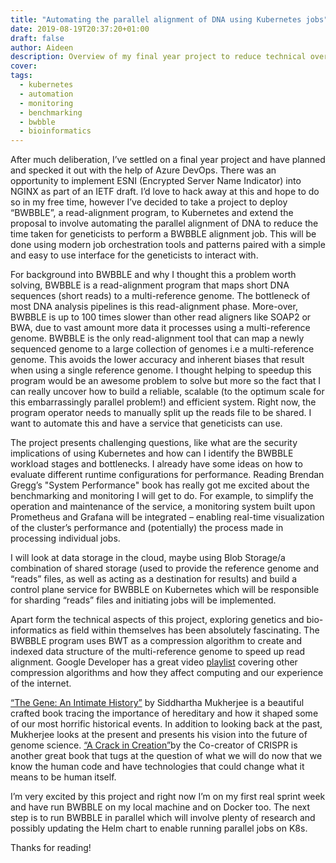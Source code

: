 ```yaml
---
title: "Automating the parallel alignment of DNA using Kubernetes jobs"
date: 2019-08-19T20:37:20+01:00
draft: false
author: Aideen
description: Overview of my final year project to reduce technical overhead and time for geneticists to perform alignment jobs.
cover:
tags:
  - kubernetes
  - automation
  - monitoring
  - benchmarking
  - bwbble
  - bioinformatics
---
```


After much deliberation, I’ve settled on a final year project and have planned and specked it out with the help of Azure DevOps. There was an opportunity to implement ESNI (Encrypted Server Name Indicator) into NGINX as part of an IETF draft. I’d love to hack away at this and hope to do so in my free time, however I’ve decided to take a project to deploy “BWBBLE”, a read-alignment program, to Kubernetes and extend the proposal to involve automating the parallel alignment of DNA to reduce the time taken for geneticists to perform a BWBBLE alignment job. This will be done using modern job orchestration tools and patterns paired with a simple and easy to use interface for the geneticists to interact with.

For background into BWBBLE and why I thought this a problem worth solving, BWBBLE is a read-alignment program that maps short DNA sequences (short reads) to a multi-reference genome. The bottleneck of most DNA analysis pipelines is this read-alignment phase. More-over, BWBBLE is up to 100 times slower than other read aligners like SOAP2 or BWA, due to vast amount more data it processes using a multi-reference genome. BWBBLE is the only read-alignment tool that can map a newly sequenced genome to a large collection of genomes i.e a multi-reference genome. This avoids the lower accuracy and inherent biases that result when using a single reference genome. I thought helping to speedup this program would be an awesome problem to solve but more so the fact that I can really uncover how to build a reliable, scalable (to the optimum scale for this embarrassingly parallel problem!) and efficient system. Right now, the program operator needs to manually split up the reads file to be shared. I want to automate this and have a service that geneticists can use.

The project presents challenging questions, like what are the security implications of using Kubernetes and how can I identify the BWBBLE workload stages and bottlenecks. I already have some ideas on how to evaluate different runtime configurations for performance. Reading Brendan Gregg’s "System Performance" book has really got me excited about the benchmarking and monitoring I will get to do. For example, to simplify the operation and maintenance of the service, a monitoring system built upon Prometheus and Grafana will be integrated – enabling real-time visualization of the cluster’s performance and (potentially) the process made in processing individual jobs.

I will look at data storage in the cloud, maybe using Blob Storage/a combination of shared storage (used to provide the reference genome and “reads” files, as well as acting as a destination for results) and build a control plane service for BWBBLE on Kubernetes which will be responsible for sharding “reads” files and initiating jobs will be implemented.

Apart form the technical aspects of this project, exploring genetics and bio-informatics as field within themselves has been absolutely fascinating. The BWBBLE program uses BWT as a compression algorithm to create and indexed data structure of the multi-reference genome to speed up read alignment. Google Developer has a great video <a href="https://www.youtube.com/watch?v=Eb7rzMxHyOk&list=PLOU2XLYxmsIJGErt5rrCqaSGTMyyqNt2H">playlist</a> covering other compression algorithms and how they affect computing and our experience of the internet.

<a href="https://www.irishtimes.com/culture/books/the-gene-an-intimate-history-review-journeys-in-a-misunderstood-world-1.2671729">“The Gene: An Intimate History”</a> by Siddhartha Mukherjee is a beautiful crafted book tracing the importance of hereditary and how it shaped some of our most horrific historical events. In addition to looking back at the past, Mukherjee looks at the present and presents his vision into the future of genome science. <a href="https://www.amazon.com/Crack-Creation-Editing-Unthinkable-Evolution-ebook/dp/B01I4FPNNQ">“A Crack in Creation”</a>by the Co-creator of CRISPR is another great book that tugs at the question of what we will do now that we know the human code and have technologies that could change what it means to be human itself.

I’m very excited by this project and right now I’m on my first real sprint week and have run BWBBLE on my local machine and on Docker too. The next step is to run BWBBLE in parallel which will involve plenty of research and possibly updating the Helm chart to enable running parallel jobs on K8s.

Thanks for reading!
